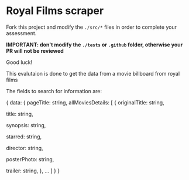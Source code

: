 # Royal Films scraper

Fork this project and modify the `./src/*` files in order to complete your assessment.

**IMPORTANT: don't modify the `./tests` or `.github` folder, otherwise your PR will not be reviewed**

Good luck!

This evalutaion is done to get the data from a movie billboard from royal films


The fields to search for information are:

{ data: { pageTitle: string, allMoviesDetails: 
[ 
  { originalTitle: string, 

  title: string, 
  
  synopsis: string, 
  
  starred: string, 
  
  director: string, 
  
  posterPhoto: string, 
  
  trailer: string, }, ... 
 ] 
 } }
